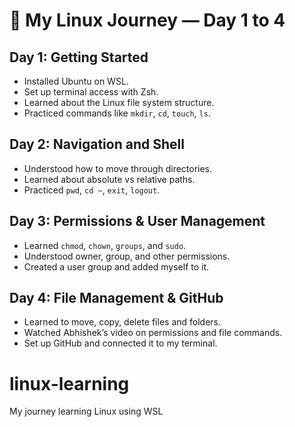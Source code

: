 
# 🌱 My Linux Journey — Day 1 to 4

## Day 1: Getting Started
- Installed Ubuntu on WSL.
- Set up terminal access with Zsh.
- Learned about the Linux file system structure.
- Practiced commands like `mkdir`, `cd`, `touch`, `ls`.

## Day 2: Navigation and Shell
- Understood how to move through directories.
- Learned about absolute vs relative paths.
- Practiced `pwd`, `cd ~`, `exit`, `logout`.

## Day 3: Permissions & User Management
- Learned `chmod`, `chown`, `groups`, and `sudo`.
- Understood owner, group, and other permissions.
- Created a user group and added myself to it.

## Day 4: File Management & GitHub
- Learned to move, copy, delete files and folders.
- Watched Abhishek’s video on permissions and file commands.
- Set up GitHub and connected it to my terminal.


# linux-learning
 My journey learning Linux using WSL

